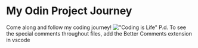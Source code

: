 # My Odin Project Journey
Come along and follow my coding journey!
!["Coding is Life"](https://media.giphy.com/media/bAQH7WXKqtIBrPs7sR/giphy.gif)
P.d. To see the special comments throughout files, add the Better Comments extension in vscode